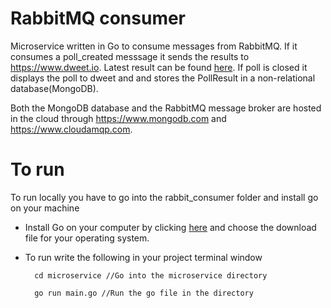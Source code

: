 # RabbitMQ consumer
Microservice written in Go to consume messages from RabbitMQ. 
If it consumes a poll_created messsage it sends the results to https://www.dweet.io. Latest result can be found
[here](https://dweet.io/follow/feed-app-poll-result).
If poll is closed it displays the poll to dweet and and stores the PollResult in a non-relational database(MongoDB).

Both the MongoDB database and the RabbitMQ message broker are hosted in the cloud through https://www.mongodb.com and https://www.cloudamqp.com.

# To run 
To run locally you have to go into the rabbit_consumer folder and install go on your machine

- Install Go on your computer by clicking [here](https://go.dev/doc/install) and choose the download file for your operating system.

- To run write the following in your project terminal window
    
        cd microservice //Go into the microservice directory
        
        go run main.go //Run the go file in the directory
        
    
